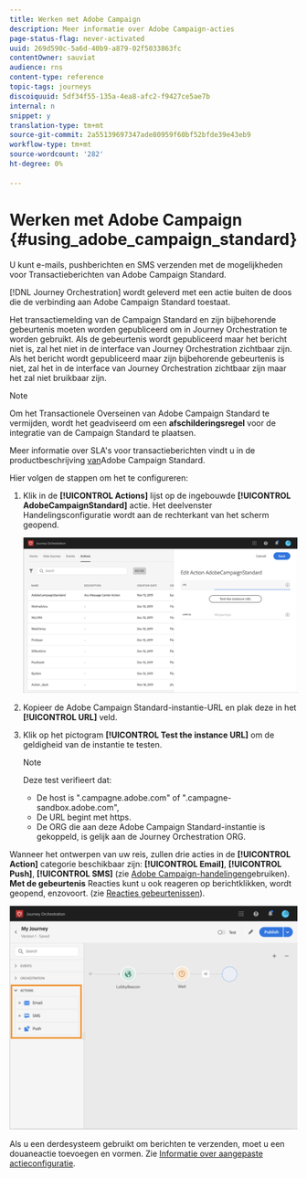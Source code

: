 ```yaml
---
title: Werken met Adobe Campaign
description: Meer informatie over Adobe Campaign-acties
page-status-flag: never-activated
uuid: 269d590c-5a6d-40b9-a879-02f5033863fc
contentOwner: sauviat
audience: rns
content-type: reference
topic-tags: journeys
discoiquuid: 5df34f55-135a-4ea8-afc2-f9427ce5ae7b
internal: n
snippet: y
translation-type: tm+mt
source-git-commit: 2a55139697347ade80959f60bf52bfde39e43eb9
workflow-type: tm+mt
source-wordcount: '282'
ht-degree: 0%

---
```



# Werken met Adobe Campaign {#using_adobe_campaign_standard}

U kunt e-mails, pushberichten en SMS verzenden met de mogelijkheden voor Transactieberichten van Adobe Campaign Standard.

[!DNL Journey Orchestration] wordt geleverd met een actie buiten de doos die de verbinding aan Adobe Campaign Standard toestaat.

Het transactiemelding van de Campaign Standard en zijn bijbehorende gebeurtenis moeten worden gepubliceerd om in Journey Orchestration te worden gebruikt. Als de gebeurtenis wordt gepubliceerd maar het bericht niet is, zal het niet in de interface van Journey Orchestration zichtbaar zijn. Als het bericht wordt gepubliceerd maar zijn bijbehorende gebeurtenis is niet, zal het in de interface van Journey Orchestration zichtbaar zijn maar het zal niet bruikbaar zijn.

>[!NOTE]
>
>Om het Transactionele Overseinen van Adobe Campaign Standard te vermijden, wordt het geadviseerd om een **afschilderingsregel** voor de integratie van de Campaign Standard te plaatsen.
>
>Meer informatie over SLA&#39;s voor transactieberichten vindt u in de productbeschrijving [van](https://helpx.adobe.com/legal/product-descriptions/campaign-standard.html)Adobe Campaign Standard.

Hier volgen de stappen om het te configureren:

1. Klik in de **[!UICONTROL Actions]** lijst op de ingebouwde **[!UICONTROL AdobeCampaignStandard]** actie. Het deelvenster Handelingsconfiguratie wordt aan de rechterkant van het scherm geopend.

   ![](../assets/actioncampaign.png)

1. Kopieer de Adobe Campaign Standard-instantie-URL en plak deze in het **[!UICONTROL URL]** veld.

1. Klik op het pictogram **[!UICONTROL Test the instance URL]** om de geldigheid van de instantie te testen.

   >[!NOTE]
   >
   >Deze test verifieert dat:
   >
   >* De host is &quot;.campagne.adobe.com&quot; of &quot;.campagne-sandbox.adobe.com&quot;,
   >* De URL begint met https.
   >* De ORG die aan deze Adobe Campaign Standard-instantie is gekoppeld, is gelijk aan de Journey Orchestration ORG.


Wanneer het ontwerpen van uw reis, zullen drie acties in de **[!UICONTROL Action]** categorie beschikbaar zijn: **[!UICONTROL Email]**, **[!UICONTROL Push]**, **[!UICONTROL SMS]** (zie [Adobe Campaign-handelingen](../building-journeys/using-adobe-campaign-actions.md)gebruiken). **Met de gebeurtenis** Reacties kunt u ook reageren op berichtklikken, wordt geopend, enzovoort. (zie [Reacties gebeurtenissen](../building-journeys/reaction-events.md)).

![](../assets/journey58.png)

Als u een derdesysteem gebruikt om berichten te verzenden, moet u een douaneactie toevoegen en vormen. Zie [Informatie over aangepaste actieconfiguratie](../action/about-custom-action-configuration.md).
